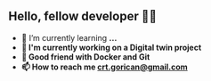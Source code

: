 ## Hello, fellow developer 👋🏼

- 🌱 I’m currently learning <b>...<b>
- 🔭 I'm currently working on a <b>Digital twin project</b>
- 🐳 Good friend with <b>Docker</b> and <b>Git</b>
- 📫 How to reach me <a href="mailto:crt.gorican@gmail.com">crt.gorican@gmail.com</a>

<!--
### Languages and Tools

<p>
  <!-- C -- >
  <img src="https://raw.githubusercontent.com/devicons/devicon/master/icons/c/c-original.svg" alt="c" height="40"/>
  < !-- C# -- >
  <img src="https://raw.githubusercontent.com/devicons/devicon/master/icons/csharp/csharp-original.svg" alt="csharp" height="40"/>
  <!-- C++ -- >
  <img src="https://raw.githubusercontent.com/devicons/devicon/master/icons/cplusplus/cplusplus-original.svg" alt="cplusplus" height="40"/>
  <!-- KOTLIN -- >
  <img src="https://www.vectorlogo.zone/logos/kotlinlang/kotlinlang-icon.svg" alt="kotlin" height="40"/>
  <!-- PYTHON -- >
  <img src="https://img.icons8.com/color/48/000000/python.png" alt="python" height="40"/>
  <!-- JS -- >
  <img src="https://raw.githubusercontent.com/devicons/devicon/master/icons/javascript/javascript-original.svg" alt="javascript" height="40"/>
  
  <!-- HTML & CSS -- >
  <img src="https://img.icons8.com/color/48/000000/html-5.png" alt="html" height="40"/>
  <img src="https://img.icons8.com/color/48/000000/css3.png" alt="css" height="40"/>
  <img src="https://img.icons8.com/color/48/000000/bootstrap.png" alt="bootstrap" height="40"/>
  
  <!-- GIT -- >
  <img src="https://www.vectorlogo.zone/logos/git-scm/git-scm-icon.svg" alt="git" height="40"/>
  <!-- HEROKU -- >
  <img src="https://www.vectorlogo.zone/logos/heroku/heroku-icon.svg" alt="heroku" height="40"/>
  <!-- DOCKER -- >
  <img src="https://raw.githubusercontent.com/devicons/devicon/master/icons/docker/docker-original-wordmark.svg" alt="docker" height="40"/>
  
  <!-- NODE JS -- >
  <img src="https://img.icons8.com/color/48/000000/nodejs.png" alt="nodejs"/>
  <!-- PHP -- >
  <img src="https://www.vectorlogo.zone/logos/php/php-ar21.svg" alt="php" height="40"/>
  <!-- REACT -- >
  <img src="https://reactnative.dev/img/header_logo.svg" alt="reactnative" height="40"/>
  <!-- FLUTTER -- >
  <img src="https://www.vectorlogo.zone/logos/flutterio/flutterio-icon.svg" alt="flutter" height="40"/>
  
  <!-- MONGODB -- >
  <img src="https://raw.githubusercontent.com/devicons/devicon/master/icons/mongodb/mongodb-original-wordmark.svg" alt="mongodb" height="40"/>
  <!-- MYSQL -- >
  <img src="https://raw.githubusercontent.com/devicons/devicon/master/icons/mysql/mysql-original-wordmark.svg" alt="mysql" height="40"/>
  
  <!-- LINUX -- >
  <img src="https://www.vectorlogo.zone/logos/linux/linux-icon.svg" alt="linux" height="40"/>
  <!-- FIGMA -- >
  <img src="https://www.vectorlogo.zone/logos/figma/figma-icon.svg" alt="figma" height="40"/>
  <!-- POSTMAN - ->
  <img src="https://www.vectorlogo.zone/logos/getpostman/getpostman-icon.svg" alt="postman" height="40"/>
</p>

### Stats

<img src="https://github-readme-streak-stats.herokuapp.com/?user=cgorican&&theme=tokyonight" alt="cgorican" />
<img src="https://github-readme-stats.vercel.app/api?username=cgorican&show_icons=true&locale=en&theme=tokyonight" alt="cgorican" />
<img src="https://github-readme-stats.vercel.app/api/top-langs/?username=cgorican&langs_count=8&count_private=true&layout=compact&theme=tokyonight" alt="cgorican" />

Sarthak's GitHub activity graph
[![Activity graph](https://activity-graph.herokuapp.com/graph?username=cgorican&&theme=xcode)](https://github.com/cgorican)



**cgorican/cgorican** is a ✨ _special_ ✨ repository because its `README.md` (this file) appears on your GitHub profile.

Here are some ideas to get you started:
- 👯 I’m looking to collaborate on ...
- 🤔 I’m looking for help with ...
- 💬 Ask me about ...
- ⚡ Fun fact: ...
-->
